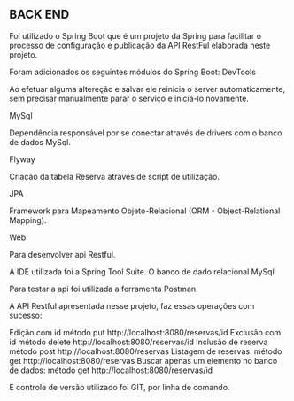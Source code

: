 ## BACK END

 Foi utilizado o Spring Boot que é um projeto da Spring para facilitar o processo de configuração e publicação da API RestFul elaborada neste projeto.

Foram adicionados os seguintes módulos do Spring Boot: 
DevTools

  Ao efetuar alguma altereção e salvar ele reinicia o server automaticamente, sem precisar manualmente parar o serviço e iniciá-lo novamente.

MySql
  
  Dependência responsável por se conectar através de drivers com o banco de dados MySql.
  
Flyway

  Criação da tabela Reserva através de script de utilização.

JPA
  
   Framework para Mapeamento Objeto-Relacional (ORM - Object-Relational Mapping). 
  
Web

  Para desenvolver api Restful.

A IDE utilizada foi a Spring Tool Suite. O banco de dado relacional MySql.

Para testar a api foi utilizada a ferramenta Postman.

A API Restful apresentada nesse projeto, faz essas operações com sucesso:

 Edição com id método put http://localhost:8080/reservas/id
 Exclusão com id método delete http://localhost:8080/reservas/id
 Inclusão de reserva método post http://localhost:8080/reservas
 Listagem de reservas: método get http://localhost:8080/reservas
 Buscar apenas um elemento no banco de dados: método get http://localhost:8080/reservas/id


E controle de versão utilizado foi GIT, por linha de comando.
